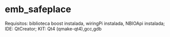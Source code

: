# emb_safeplace
Requisitos: biblioteca boost instalada, wiringPi instalada, NBIOApi instalada; 
IDE: QtCreator;
KIT: Qt4 (qmake-qt4),gcc,gdb
